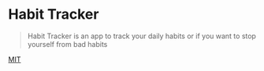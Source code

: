 # Habit Tracker
> Habit Tracker is an app to track your daily habits or if you want to stop yourself from bad habits

[MIT](https://opensource.org/licenses/MIT)
